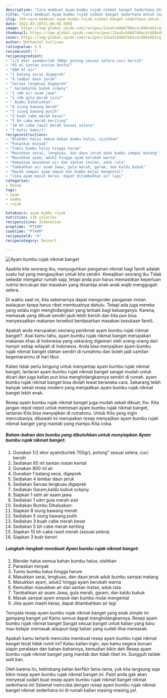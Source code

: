 ```yaml
---
description: "Cara membuat Ayam bumbu rujak nikmat banget Sederhana Untuk Jualan"
title: "Cara membuat Ayam bumbu rujak nikmat banget Sederhana Untuk Jualan"
slug: 194-cara-membuat-ayam-bumbu-rujak-nikmat-banget-sederhana-untuk-jualan
date: 2021-03-18T21:09:04.509Z
image: https://img-global.cpcdn.com/recipes/12ea5c6466760ac4/680x482cq70/ayam-bumbu-rujak-nikmat-banget-foto-resep-utama.jpg
thumbnail: https://img-global.cpcdn.com/recipes/12ea5c6466760ac4/680x482cq70/ayam-bumbu-rujak-nikmat-banget-foto-resep-utama.jpg
cover: https://img-global.cpcdn.com/recipes/12ea5c6466760ac4/680x482cq70/ayam-bumbu-rujak-nikmat-banget-foto-resep-utama.jpg
author: Nathaniel Sullivan
ratingvalue: 3.5
reviewcount: 7
recipeingredient:
- "1/2 ekor ayamkurleb 700gr potong sesuai selera cuci bersih"
- "65 ml santan instan kental"
- "800 ml air"
- "1 batang serai digeprek"
- "4 lembar daun jeruk"
- "Seruas lengkuas digeprek"
- " Garamkaldu bubuk sckpny"
- "1 sdm air asam jawa"
- "1 sdm gula merah sisir"
- " Bumbu Dihaluskan"
- "8 siung bawang merah"
- "5 siung bawang putih"
- "3 buah cabe merah besar"
- "5 bh cabe merah keriting"
- "10 bh cabe rawit merah sesuai selera"
- "3 butir kemiri"
recipeinstructions:
- "Blender halus semua bahan bumbu halus, sisihkan"
- "Panaskan minyak"
- "Tumis bumbu halus hingga harum"
- "Masukkan serai, lengkuas, dan daun jeruk aduk bumbu sampai matang"
- "Masukkan ayam, aduk2 hingga ayam berubah warna"
- "Kemudian masukkan air dan santan instan, aduk rata"
- "Tambahkan air asam Jawa, gula merah, garam, dan kaldu bubuk"
- "Masak sampai ayam empuk dan bumbu mulai mengental"
- "Jika ayam masih keras, dapat ditambahkan air lagi"
categories:
- Resep
tags:
- ayam
- bumbu
- rujak

katakunci: ayam bumbu rujak 
nutrition: 118 calories
recipecuisine: Indonesian
preptime: "PT16M"
cooktime: "PT44M"
recipeyield: "4"
recipecategory: Dessert

---
```



![Ayam bumbu rujak nikmat banget](https://img-global.cpcdn.com/recipes/12ea5c6466760ac4/680x482cq70/ayam-bumbu-rujak-nikmat-banget-foto-resep-utama.jpg)

Apabila kita seorang ibu, menyuguhkan panganan nikmat bagi famili adalah suatu hal yang mengasyikan untuk kita sendiri. Kewajiban seorang ibu Tidak sekedar mengatur rumah saja, tetapi anda pun harus memastikan keperluan nutrisi tercukupi dan masakan yang disantap anak-anak wajib menggugah selera.

Di waktu  saat ini, kita sebenarnya dapat mengorder panganan instan walaupun tanpa harus ribet membuatnya dahulu. Tetapi ada juga mereka yang selalu ingin menghidangkan yang terbaik bagi keluarganya. Karena, memasak yang dibuat sendiri jauh lebih bersih dan kita pun bisa menyesuaikan makanan tersebut berdasarkan masakan kesukaan famili. 



Apakah anda merupakan seorang penikmat ayam bumbu rujak nikmat banget?. Asal kamu tahu, ayam bumbu rujak nikmat banget merupakan makanan khas di Indonesia yang sekarang digemari oleh orang-orang dari hampir setiap wilayah di Indonesia. Anda bisa menyajikan ayam bumbu rujak nikmat banget olahan sendiri di rumahmu dan boleh jadi camilan kegemaranmu di hari libur.

Kalian tidak perlu bingung untuk menyantap ayam bumbu rujak nikmat banget, lantaran ayam bumbu rujak nikmat banget sangat mudah untuk dicari dan juga kalian pun bisa menghidangkannya sendiri di rumah. ayam bumbu rujak nikmat banget bisa diolah lewat beraneka cara. Sekarang telah banyak sekali resep modern yang menjadikan ayam bumbu rujak nikmat banget lebih enak.

Resep ayam bumbu rujak nikmat banget juga mudah sekali dibuat, lho. Kita jangan repot-repot untuk memesan ayam bumbu rujak nikmat banget, lantaran Kita bisa menyajikan di rumahmu. Untuk Kita yang ingin mencobanya, dibawah ini merupakan resep menyajikan ayam bumbu rujak nikmat banget yang mantab yang mampu Kita coba.

<!--inarticleads1-->

##### Bahan-bahan dan bumbu yang dibutuhkan untuk menyiapkan Ayam bumbu rujak nikmat banget:

1. Gunakan 1/2 ekor ayam(kurleb 700gr), potong&#34; sesuai selera, cuci bersih
1. Sediakan 65 ml santan instan kental
1. Gunakan 800 ml air
1. Gunakan 1 batang serai, digeprek
1. Sediakan 4 lembar daun jeruk
1. Sediakan Seruas lengkuas digeprek
1. Sediakan  Garam,kaldu bubuk sckpny
1. Siapkan 1 sdm air asam jawa
1. Sediakan 1 sdm gula merah sisir
1. Sediakan  Bumbu Dihaluskan:
1. Siapkan 8 siung bawang merah
1. Sediakan 5 siung bawang putih
1. Sediakan 3 buah cabe merah besar
1. Sediakan 5 bh cabe merah keriting
1. Siapkan 10 bh cabe rawit merah (sesuai selera)
1. Siapkan 3 butir kemiri




<!--inarticleads2-->

##### Langkah-langkah membuat Ayam bumbu rujak nikmat banget:

1. Blender halus semua bahan bumbu halus, sisihkan
1. Panaskan minyak
1. Tumis bumbu halus hingga harum
1. Masukkan serai, lengkuas, dan daun jeruk aduk bumbu sampai matang
1. Masukkan ayam, aduk2 hingga ayam berubah warna
1. Kemudian masukkan air dan santan instan, aduk rata
1. Tambahkan air asam Jawa, gula merah, garam, dan kaldu bubuk
1. Masak sampai ayam empuk dan bumbu mulai mengental
1. Jika ayam masih keras, dapat ditambahkan air lagi




Ternyata resep ayam bumbu rujak nikmat banget yang enak simple ini gampang banget ya! Kamu semua dapat menghidangkannya. Resep ayam bumbu rujak nikmat banget Sangat sesuai banget untuk kalian yang baru mau belajar memasak ataupun bagi kalian yang sudah lihai memasak.

Apakah kamu tertarik mencoba membuat resep ayam bumbu rujak nikmat banget lezat tidak rumit ini? Kalau kalian ingin, ayo kamu segera buruan siapin peralatan dan bahan-bahannya, kemudian bikin deh Resep ayam bumbu rujak nikmat banget yang mantab dan tidak ribet ini. Sungguh taidak sulit kan. 

Oleh karena itu, ketimbang kalian berfikir lama-lama, yuk kita langsung saja bikin resep ayam bumbu rujak nikmat banget ini. Pasti anda gak akan menyesal sudah buat resep ayam bumbu rujak nikmat banget nikmat sederhana ini! Selamat mencoba dengan resep ayam bumbu rujak nikmat banget nikmat sederhana ini di rumah kalian masing-masing,ya!.

